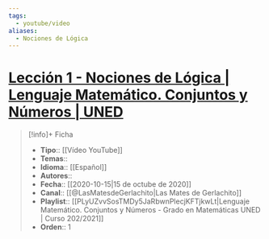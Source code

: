 ```yaml
---
tags:
  - youtube/video
aliases:
  - Nociones de Lógica
---
```

# [Lección 1 - Nociones de Lógica | Lenguaje Matemático. Conjuntos y Números | UNED](https://www.youtube.com/watch?v=b1s8LY0i4P0)

>[!info]+ Ficha
>- **Tipo**:: [[Vídeo YouTube]]
>- **Temas**::
>- **Idioma**:: [[Español]]
>- **Autores**::
>- **Fecha**:: [[2020-10-15|15 de octube de 2020]]
>- **Canal**:: [[@LasMatesdeGerlachito|Las Mates de Gerlachito]]
>- **Playlist**:: [[PLyUZvvSosTMDy5JaRbwnPlecjKFTjkwLt|Lenguaje Matemático. Conjuntos y Números - Grado en Matemáticas UNED | Curso 202/2021]]
>- **Orden**:: 1
